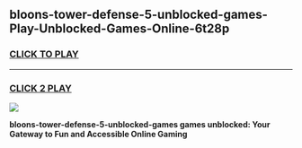 
## bloons-tower-defense-5-unblocked-games-Play-Unblocked-Games-Online-6t28p
<h3>
<a href="https://premium76.site?title=bloons-tower-defense-5-unblocked-games&ref=24A">CLICK TO PLAY</a></h3>
<hr>

<h3>
<a href="https://premium76.site?title=bloons-tower-defense-5-unblocked-games&ref=24A">CLICK 2 PLAY</a>
  
</h3>

<a href="https://premium76.site?title=bloons-tower-defense-5-unblocked-games&ref=24A"><img src="https://clearcache.store/games.png"></a>


**bloons-tower-defense-5-unblocked-games games unblocked: Your Gateway to Fun and Accessible Online Gaming**
